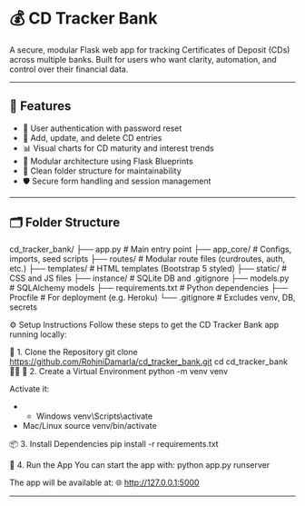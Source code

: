 # 💰 CD Tracker Bank

A secure, modular Flask web app for tracking Certificates of Deposit (CDs) across multiple banks. Built for users who want clarity, automation, and control over their financial data.

---

## 🚀 Features

- 🔐 User authentication with password reset
- 🏦 Add, update, and delete CD entries
- 📊 Visual charts for CD maturity and interest trends
- 🧱 Modular architecture using Flask Blueprints
- 📁 Clean folder structure for maintainability
- 🛡️ Secure form handling and session management

---

## 🗂️ Folder Structure
cd_tracker_bank/ ├── app.py                  # Main entry point ├── app_core/               # Configs, imports, seed scripts ├── routes/                 # Modular route files (curdroutes, auth, etc.) ├── templates/              # HTML templates (Bootstrap 5 styled) ├── static/                 # CSS and JS files ├── instance/               # SQLite DB and .gitignore ├── models.py               # SQLAlchemy models ├── requirements.txt        # Python dependencies ├── Procfile                # For deployment (e.g. Heroku) └── .gitignore              # Excludes venv, DB, secrets

⚙️ Setup Instructions
Follow these steps to get the CD Tracker Bank app running locally:

🧬 1. Clone the Repository
git clone https://github.com/RohiniDamarla/cd_tracker_bank.git
cd cd_tracker_bank

🧪 2. Create a Virtual Environment
python -m venv venv

Activate it:
- - Windows
venv\Scripts\activate
- Mac/Linux
source venv/bin/activate

📦 3. Install Dependencies
pip install -r requirements.txt

🚀 4. Run the App
You can start the app with:
python app.py runserver

The app will be available at:
🌐 http://127.0.0.1:5000




---







